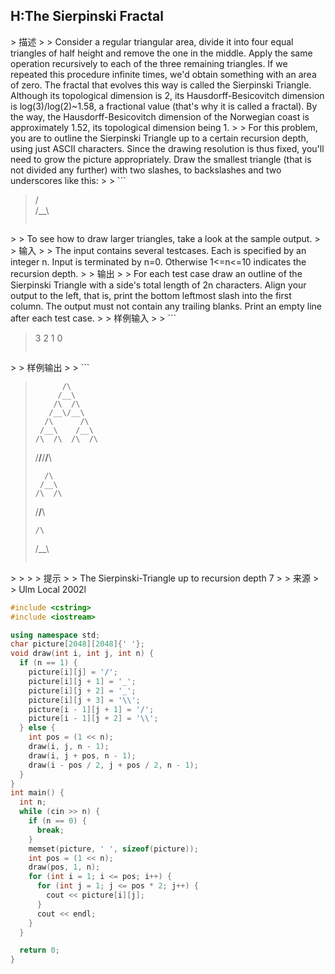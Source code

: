 ## H:The Sierpinski Fractal

&gt; 描述
&gt;
&gt; Consider a regular triangular area, divide it into four equal triangles of half height and remove the one in the middle. Apply the same operation recursively to each of the three remaining triangles. If we repeated this procedure infinite times, we'd obtain something with an area of zero. The fractal that evolves this way is called the Sierpinski Triangle. Although its topological dimension is 2, its Hausdorff-Besicovitch dimension is log(3)/log(2)~1.58, a fractional value (that's why it is called a fractal). By the way, the Hausdorff-Besicovitch dimension of the Norwegian coast is approximately 1.52, its topological dimension being 1.
&gt;
&gt; For this problem, you are to outline the Sierpinski Triangle up to a certain recursion depth, using just ASCII characters. Since the drawing resolution is thus fixed, you'll need to grow the picture appropriately. Draw the smallest triangle (that is not divided any further) with two slashes, to backslashes and two underscores like this:
&gt;
&gt; ```
>  /\
> /__\
> ```
&gt;
&gt; To see how to draw larger triangles, take a look at the sample output.
&gt;
&gt; 输入
&gt;
&gt; The input contains several testcases. Each is specified by an integer n. Input is terminated by n=0. Otherwise 1&lt;=n&lt;=10 indicates the recursion depth.
&gt;
&gt; 输出
&gt;
&gt; For each test case draw an outline of the Sierpinski Triangle with a side's total length of 2n characters. Align your output to the left, that is, print the bottom leftmost slash into the first column. The output must not contain any trailing blanks. Print an empty line after each test case.
&gt;
&gt; 样例输入
&gt;
&gt; ```
> 3
> 2
> 1
> 0
> ```
&gt;
&gt; 样例输出
&gt;
&gt;    ```
>           /\
>          /__\
>         /\  /\
>        /__\/__\
>       /\      /\
>      /__\    /__\
>     /\  /\  /\  /\
>    /__\/__\/__\/__\
>    
>       /\
>      /__\
>     /\  /\
>    /__\/__\
>    
>    
>     /\
>    /__\
>    ```
&gt;
&gt; 
&gt;
&gt; 提示
&gt;
&gt; The Sierpinski-Triangle up to recursion depth 7
&gt;
&gt; 来源
&gt;
&gt; Ulm Local 2002l

```c++
#include <cstring>
#include <iostream>

using namespace std;
char picture[2048][2048]{' '};
void draw(int i, int j, int n) {
  if (n == 1) {
    picture[i][j] = '/';
    picture[i][j + 1] = '_';
    picture[i][j + 2] = '_';
    picture[i][j + 3] = '\\';
    picture[i - 1][j + 1] = '/';
    picture[i - 1][j + 2] = '\\';
  } else {
    int pos = (1 << n);
    draw(i, j, n - 1);
    draw(i, j + pos, n - 1);
    draw(i - pos / 2, j + pos / 2, n - 1);
  }
}
int main() {
  int n;
  while (cin >> n) {
    if (n == 0) {
      break;
    }
    memset(picture, ' ', sizeof(picture));
    int pos = (1 << n);
    draw(pos, 1, n);
    for (int i = 1; i <= pos; i++) {
      for (int j = 1; j <= pos * 2; j++) {
        cout << picture[i][j];
      }
      cout << endl;
    }
  }

  return 0;
}
```

